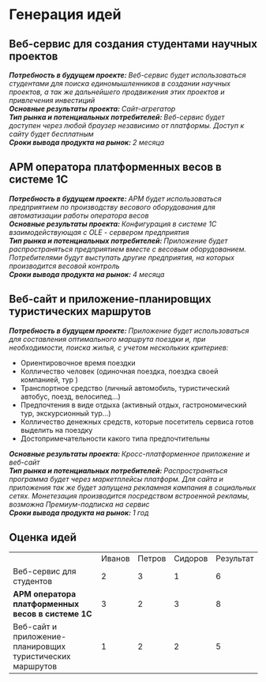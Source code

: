 <h1>Генерация идей</h1>

<h2>Веб-сервис для создания студентами научных проектов</h2>
	<em><strong>Потребность в будущем проекте: </strong>Веб-сервис будет использоваться студентами для поиска единомышленников в создании научных проектов, а так же дальнейшего продвижения этих проектов и привлечения инвестиций</em><br>
	<em><strong>Основные результаты проекта: </strong>Сайт-агрегатор</em><br>
	<em><strong>Тип рынка и потенциальных потребителей: </strong> Веб-сервис будет доступен через любой браузер независимо от платформы. Доступ к сайту будет бесплатным</em><br>	
	<em><strong>Сроки вывода продукта на рынок: </strong>2 месяца</em>

<h2>АРМ оператора платформенных весов в системе 1С</h2>
	<em><strong>Потребность в будущем проекте: </strong>АРМ будет использоваться предприятием по производству весового оборудования для автоматизации работы оператора весов</em><br>
	<em><strong>Основные результаты проекта: </strong>Конфигурация в системе 1С взаимодействующая с OLE - сервером предприятия</em><br>
	<em><strong>Тип рынка и потенциальных потребителей: </strong>Приложение будет распространяться предприятием вместе с весовым оборудованием. Потребителями будут выступать другие предприятия, на которых производится весовой контроль</em><br>
	<em><strong>Сроки вывода продукта на рынок: </strong>4 месяца</em>

<h2>Веб-сайт и приложение-планировщих туристических маршрутов</h2>
	<em><strong>Потребность в будущем проекте: </strong>Приложение будет использоваться для составления оптимального маршрута поездки  и, при необходимости, поиска жилья, с учетом нескольких критериев: </em><br>
		<ul>
			<li>Ориентировочное время поездки</li>
			<li>Колличество человек (одиночная поездка, поездка своей компанией, тур )</li>
			<li>Транспортное средство (личный автомобиль, туристический автобус, поезд, велосипед...)</li>
			<li>Предпочтения в виде отдыха (активный отдых, гастрономический тур, экскурсионный тур...)</li>
			<li>Колличество денежных средств, которые посетитель сервиса готов выделить на поездку</li>
			<li>Достопримечательности какого типа предпочтительны</li>
		</ul>
	<em><strong>Основные результаты проекта: </strong>Кросс-платформенное приложение и веб-сайт</em><br>	
	<em><strong>Тип рынка и потенциальных потребителей: </strong>Распространяться программа будет через маркетплейсы платформ. Для сайта и приложения так же будет запущена рекламная кампания в социальных сетях. Монетезация производится посредством встроенной рекламы, возможна Премиум-подписка на сервис</em><br>
	<em><strong>Сроки вывода продукта на рынок: </strong>1 год</em>

<h2>Оценка идей</h2>
<table>
  <tbody>
    <tr>
      <td></td>
      <td>Иванов</td>
      <td>Петров</td>
	  <td>Сидоров</td>
	  <td>Результат</td>
    </tr>
    <tr>
      <td>Веб-сервис для студентов</td>
      <td>2</td>
      <td>3</td>
	  <td>1</td>
	  <td>6</td>
	</tr>
    <tr>
      <td><strong>АРМ оператора платформенных весов в системе 1C</strong></td>
      <td>3</td>
      <td>2</td>
      <td>3</td>    
	  <td>8</td>
	</tr>
    <tr>
      <td>Веб-сайт и приложение-планировщих туристических маршрутов</td>
      <td>1</td>
      <td>2</td>
      <td>2</td>    
      <td>5</td>
	</tr>
  </tbody>
</table>
